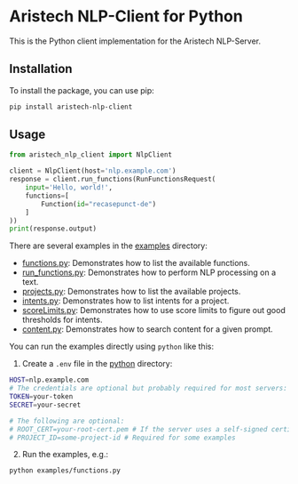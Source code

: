 # Aristech NLP-Client for Python

This is the Python client implementation for the Aristech NLP-Server.

## Installation

To install the package, you can use pip:

```sh
pip install aristech-nlp-client
```

## Usage

```python
from aristech_nlp_client import NlpClient

client = NlpClient(host='nlp.example.com')
response = client.run_functions(RunFunctionsRequest(
    input='Hello, world!',
    functions=[
        Function(id="recasepunct-de")
    ]
))
print(response.output)
```

There are several examples in the [examples](.) directory:

- [functions.py](https://github.com/aristech-de/nlp-clients/blob/main/python/examples/models.py): Demonstrates how to list the available functions.
- [run_functions.py](https://github.com/aristech-de/nlp-clients/blob/main/python/examples/run_functions.py): Demonstrates how to perform NLP processing on a text.
- [projects.py](https://github.com/aristech-de/nlp-clients/blob/main/python/examples/projects.py): Demonstrates how to list the available projects.
- [intents.py](https://github.com/aristech-de/nlp-clients/blob/main/python/examples/intents.py): Demonstrates how to list intents for a project.
- [scoreLimits.py](https://github.com/aristech-de/nlp-clients/blob/main/python/examples/scoreLimits.py): Demonstrates how to use score limits to figure out good thresholds for intents.
- [content.py](https://github.com/aristech-de/nlp-clients/blob/main/python/examples/content.py): Demonstrates how to search content for a given prompt.

You can run the examples directly using `python` like this:

1. Create a `.env` file in the [python](.) directory:

```sh
HOST=nlp.example.com
# The credentials are optional but probably required for most servers:
TOKEN=your-token
SECRET=your-secret

# The following are optional:
# ROOT_CERT=your-root-cert.pem # If the server uses a self-signed certificate
# PROJECT_ID=some-project-id # Required for some examples
```

2. Run the examples, e.g.:

```sh
python examples/functions.py
```
